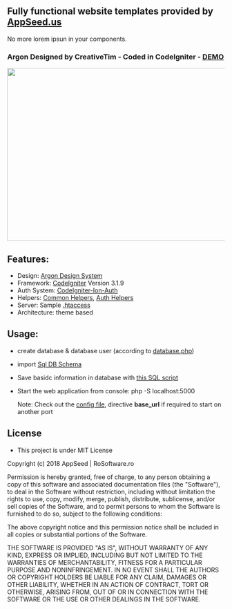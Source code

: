 ## Fully functional website templates provided by [AppSeed.us](https://www.appseed.us/?ref=github) 
No more lorem ipsun in your components. 

### Argon Designed by CreativeTim - Coded in CodeIgniter - [DEMO](https://www.coded-app-codeigniter.appseed.us/) 

<p align="center">
  <img width="1000" height="400" src="https://www.appseed.us/static/themes/enhanced-argon/thumbnail.jpg">
</p>

## Features:
* Design: [Argon Design System](https://github.com/creativetimofficial/argon-design-system)
* Framework: [CodeIgniter](https://codeigniter.com/) Version 3.1.9
* Auth System: [CodeIgniter-Ion-Auth](https://github.com/benedmunds/CodeIgniter-Ion-Auth)
* Helpers: [Common Helpers](https://github.com/rosoftdeveloper/appseed/blob/master/coded-apps/php-ci-jq/application/helpers/util_helper.php), [Auth Helpers](https://github.com/rosoftdeveloper/appseed/blob/master/coded-apps/php-ci-jq/application/helpers/auth_helper.php)
* Server: Sample [.htaccess](https://github.com/rosoftdeveloper/appseed/blob/master/coded-apps/php-ci-jq/.htaccess) 
* Architecture: theme based

## Usage:
* create database & database user (according to [database.php](https://github.com/rosoftdeveloper/appseed/blob/master/coded-apps/php-ci-jq/application/config/database.php))
* import [Sql DB Schema](https://github.com/rosoftdeveloper/appseed/blob/master/coded-apps/php-ci-jq/help/sql/schema.sql)
* Save basidc information in database with [this SQL script](https://github.com/rosoftdeveloper/appseed/blob/master/coded-apps/php-ci-jq/help/sql/data.sql)
* Start the web application from console:
  php -S localhost:5000 
  
  Note: Check out the [config file](https://github.com/rosoftdeveloper/appseed/blob/master/coded-apps/php-ci-jq/application/config/config.php), directive **base_url** if required to start on another port   

## License 
* This project is under MIT License

Copyright (c) 2018 AppSeed | RoSoftware.ro

Permission is hereby granted, free of charge, to any person obtaining a copy
of this software and associated documentation files (the "Software"), to deal
in the Software without restriction, including without limitation the rights
to use, copy, modify, merge, publish, distribute, sublicense, and/or sell
copies of the Software, and to permit persons to whom the Software is
furnished to do so, subject to the following conditions:

The above copyright notice and this permission notice shall be included in all
copies or substantial portions of the Software.

THE SOFTWARE IS PROVIDED "AS IS", WITHOUT WARRANTY OF ANY KIND, EXPRESS OR
IMPLIED, INCLUDING BUT NOT LIMITED TO THE WARRANTIES OF MERCHANTABILITY,
FITNESS FOR A PARTICULAR PURPOSE AND NONINFRINGEMENT. IN NO EVENT SHALL THE
AUTHORS OR COPYRIGHT HOLDERS BE LIABLE FOR ANY CLAIM, DAMAGES OR OTHER
LIABILITY, WHETHER IN AN ACTION OF CONTRACT, TORT OR OTHERWISE, ARISING FROM,
OUT OF OR IN CONNECTION WITH THE SOFTWARE OR THE USE OR OTHER DEALINGS IN THE
SOFTWARE.


